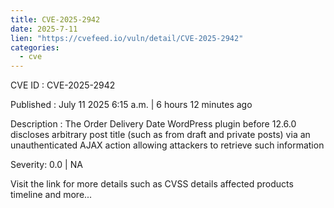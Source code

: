 ```yaml
--- 
title: CVE-2025-2942
date: 2025-7-11
lien: "https://cvefeed.io/vuln/detail/CVE-2025-2942"
categories:
  - cve
---
```


CVE ID : CVE-2025-2942

Published :  July 11
2025
6:15 a.m. | 6 hours
12 minutes ago

Description : The Order Delivery Date WordPress plugin before 12.6.0 discloses arbitrary post title (such as from draft and private posts) via an unauthenticated AJAX action
allowing attackers to retrieve such information

Severity: 0.0 | NA

Visit the link for more details
such as CVSS details
affected products
timeline
and more...
